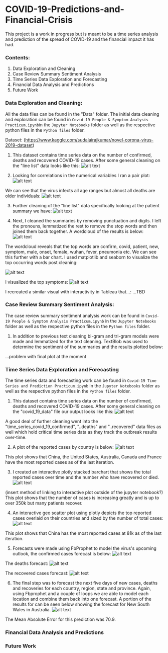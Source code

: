 # COVID-19-Predictions-and-Financial-Crisis
This project is a work in progress but is meant to be a time series analysis and prediction of the spread of COVID-19 and the financial impact it has had. 

### Contents:
1. Data Exploration and Cleaning
2. Case Review Summary Sentiment Analysis
3. Time Series Data Exploration and Forecasting
4. Financial Data Analysis and Predictions
5. Future Work

### Data Exploration and Cleaning:
All the data files can be found in the "Data" folder.
The initial data cleaning and exploration can be found in `Covid-19 People & Symptom Analysis Practicum.ipynb`in the `Jupyter Notebooks` folder as well as the respective python files in the `Python files` folder.


Dataset: (https://www.kaggle.com/sudalairajkumar/novel-corona-virus-2019-dataset)
1. This dataset contains time series data on the number of confirmed, deaths and recovered COVID-19 cases. After some general cleaning on the "line list" data looks like this:
![alt text](https://github.com/NerdParker/COVID-19-Predictions-and-Financial-Crisis/blob/master/Images/line_list_data.PNG)

2. Looking for correlations in the numerical variables I ran a pair plot:
![alt text](https://github.com/NerdParker/COVID-19-Predictions-and-Financial-Crisis/blob/master/Images/line_list_pairwise.png)

We can see that the virus infects all age ranges but almost all deaths are older individuals:
![alt text](https://github.com/NerdParker/COVID-19-Predictions-and-Financial-Crisis/blob/master/Images/line_list_age_death.PNG)

3. Further cleaning of the "line list" data specifically looking at the patient summary we have:
![alt text](https://github.com/NerdParker/COVID-19-Predictions-and-Financial-Crisis/blob/master/Images/line_list_patient_summary.PNG)

4. Next, I cleaned the summaries by removing punctuation and digits. I left the pronouns, lemmatized the rest to remove the stop words and then joined them back together. 
A wordcloud of the results is below:
![alt text](https://github.com/NerdParker/COVID-19-Predictions-and-Financial-Crisis/blob/master/Images/line_list_wordcloud.png)

The wordcloud reveals that the top words are confirm, covid, patient, new, symptom, male, onset, female, wuhan, fever, pneumonia etc. We can see this further with a bar chart. 
I used matplotlib and seaborn to visualize the top occurring words post cleaning:

![alt text](https://github.com/NerdParker/COVID-19-Predictions-and-Financial-Crisis/blob/master/Images/line_list_topwords.png)

I visualized the top symptoms:
![alt text](https://github.com/NerdParker/COVID-19-Predictions-and-Financial-Crisis/blob/master/Images/line_list_topsymptoms.png)

I recreated a similar visual with interactivity in Tableau that...:
...TBD



### Case Review Summary Sentiment Analysis:
The case review summary sentiment analysis work can be found in `Covid-19 People & Symptom Analysis Practicum.ipynb` in the `Jupyter Notebooks` folder as well as the respective python files in the `Python files` folder.

1. In addition to previous text cleaning bi-gram and tri-gram models were made and lemmatized for the text cleaning. TextBlob was used to determine the sentiment of the summaries and the results plotted below:

...problem with final plot at the moment


### Time Series Data Exploration and Forecasting
The time series data and forecasting work can be found in `Covid-19 Time Series and Prediction Practicum.ipynb` in the `Jupyter Notebooks` folder as well as the respective python files in the `Python files` folder.

1. This dataset contains time series data on the number of confirmed, deaths and recovered COVID-19 cases. After some general cleaning on the "covid_19_data" file our output looks like this:
![alt text](https://github.com/NerdParker/COVID-19-Predictions-and-Financial-Crisis/blob/master/Images/time_series_data.PNG)

A good deal of further cleaning went into the "time_series_covid_19_confirmed", "..deaths" and "..recovered" data files as well which hold critical time series data as they track the outbreak results over-time. 

2. A plot of the reported cases by country is below:
![alt text](https://github.com/NerdParker/COVID-19-Predictions-and-Financial-Crisis/blob/master/Images/time_series_reported_cases.PNG)

This plot shows that China, the United States, Australia, Canada and France have the most reported cases as of the last iteration.


3. I created an interactive plotly stacked barchart that shows the total reported cases over time and the number who have recovered or died. 
![alt text](https://github.com/NerdParker/COVID-19-Predictions-and-Financial-Crisis/blob/master/Images/time_series_total_stacked.png)

(insert method of linking to interactive plot outside of the jupyter notebook?)
This plot shows that the number of cases is increasing greatly and is up to over 350k but many patients recover.

4. An interactive geo scatter plot using plotly depicts the top reported cases overlaid on their countries and sized by the number of total cases:
![alt text](https://github.com/NerdParker/COVID-19-Predictions-and-Financial-Crisis/blob/master/Images/time_series_geoscatter.PNG)

This plot shows that China has the most reported cases at 81k as of the last iteration.

5. Forecasts were made using FbProphet to model the virus's upcoming outlook, the confirmed cases forecast is below:
![alt text](https://github.com/NerdParker/COVID-19-Predictions-and-Financial-Crisis/blob/master/Images/time_series_forecast_confirmed.png)

The deaths forecast:
![alt text](https://github.com/NerdParker/COVID-19-Predictions-and-Financial-Crisis/blob/master/Images/time_series_forecast_deaths.png)

The recovered cases forecast:
![alt text](https://github.com/NerdParker/COVID-19-Predictions-and-Financial-Crisis/blob/master/Images/time_series_forecast_recovered.png)

6. The final step was to forecast the next five days of new cases, deaths and recoveries for each country, region, state and province. Again, using Fbprophet and a couple of loops we are able to model each location and combine them back into one forecast. A portion of the results for can be seen below showing the forecast for New South Wales in Australia. 
![alt text](https://github.com/NerdParker/COVID-19-Predictions-and-Financial-Crisis/blob/master/Images/time_series_forecast_results.PNG)

The Mean Absolute Error for this prediction was 70.9.


### Financial Data Analysis and Predictions



### Future Work



